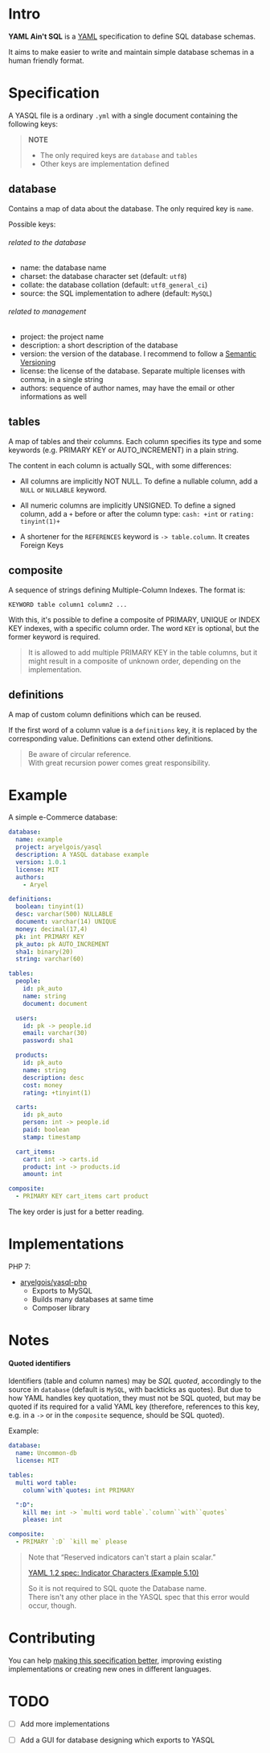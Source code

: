 # Intro

**YAML Ain't SQL** is a [YAML] specification to define SQL database schemas.

It aims to make easier to write and maintain simple database schemas in a human
friendly format.


# Specification

A YASQL file is a ordinary `.yml` with a single document containing the
following keys:

> **NOTE**
> - The only required keys are `database` and `tables`
> - Other keys are implementation defined


## database

Contains a map of data about the database. The only required key is `name`.

Possible keys:

###### related to the database

- name: the database name
- charset: the database character set (default: `utf8`)
- collate: the database collation (default: `utf8_general_ci`)
- source: the SQL implementation to adhere (default: `MySQL`)

###### related to management

- project: the project name
- description: a short description of the database
- version: the version of the database. I recommend to follow a [Semantic
  Versioning]
- license: the license of the database. Separate multiple licenses with comma,
  in a single string
- authors: sequence of author names, may have the email or other informations as
  well


## tables

A map of tables and their columns. Each column specifies its type and some
keywords (e.g. PRIMARY KEY or AUTO_INCREMENT) in a plain string.

The content in each column is actually SQL, with some differences:

- All columns are implicitly NOT NULL. To define a nullable column, add a `NULL`
  or `NULLABLE` keyword.

- All numeric columns are implicitly UNSIGNED. To define a signed column, add a
  `+` before or after the column type: `cash: +int` or `rating: tinyint(1)+`

- A shortener for the `REFERENCES` keyword is `-> table.column`. It creates
  Foreign Keys


## composite

A sequence of strings defining Multiple-Column Indexes. The format is:

`KEYWORD table column1 column2 ...`

With this, it's possible to define a composite of PRIMARY, UNIQUE or INDEX KEY
indexes, with a specific column order. The word `KEY` is optional, but the
former keyword is required.

> It is allowed to add multiple PRIMARY KEY in the table columns, but it might
> result in a composite of unknown order, depending on the implementation.


## definitions

A map of custom column definitions which can be reused.

If the first word of a column value is a `definitions` key, it is replaced by
the corresponding value. Definitions can extend other definitions.

> Be aware of circular reference.  
> With great recursion power comes great responsibility.


# Example

A simple e-Commerce database:

```yaml
database:
  name: example
  project: aryelgois/yasql
  description: A YASQL database example
  version: 1.0.1
  license: MIT
  authors:
    - Aryel

definitions:
  boolean: tinyint(1)
  desc: varchar(500) NULLABLE
  document: varchar(14) UNIQUE
  money: decimal(17,4)
  pk: int PRIMARY KEY
  pk_auto: pk AUTO_INCREMENT
  sha1: binary(20)
  string: varchar(60)

tables:
  people:
    id: pk_auto
    name: string
    document: document

  users:
    id: pk -> people.id
    email: varchar(30)
    password: sha1

  products:
    id: pk_auto
    name: string
    description: desc
    cost: money
    rating: +tinyint(1)

  carts:
    id: pk_auto
    person: int -> people.id
    paid: boolean
    stamp: timestamp

  cart_items:
    cart: int -> carts.id
    product: int -> products.id
    amount: int

composite:
  - PRIMARY KEY cart_items cart product
```

The key order is just for a better reading.


# Implementations

PHP 7:
- [aryelgois/yasql-php]
  - Exports to MySQL
  - Builds many databases at same time
  - Composer library


# Notes

#### Quoted identifiers

Identifiers (table and column names) may be _SQL quoted_, accordingly to the
source in `database` (default is `MySQL`, with backticks as quotes). But due to
how YAML handles key quotation, they must not be SQL quoted, but may be quoted
if its required for a valid YAML key (therefore, references to this key, e.g.
in a `->` or in the `composite` sequence, should be SQL quoted).

Example:

```yaml
database:
  name: Uncommon-db
  license: MIT

tables:
  multi word table:
    column`with`quotes: int PRIMARY

  ":D":
    kill me: int -> `multi word table`.`column``with``quotes`
    please: int

composite:
  - PRIMARY `:D` `kill me` please
```

> Note that “Reserved indicators can't start a plain scalar.”
>
> [YAML 1.2 spec: Indicator Characters (Example 5.10)][reserved indicators]
>
> So it is not required to SQL quote the Database name.  
> There isn't any other place in the YASQL spec that this error would occur,
> though.


# Contributing

You can help [making this specification better][pullrequest], improving existing
implementations or creating new ones in different languages.


# TODO

- [ ] Add more implementations
- [ ] Add a GUI for database designing which exports to YASQL


[YAML]: http://yaml.org/
[reserved indicators]: http://yaml.org/spec/1.2/spec.html#id2772075
[Semantic Versioning]: https://semver.org/

[pullrequest]: https://github.com/aryelgois/yasql/pulls

[aryelgois/yasql-php]: https://github.com/aryelgois/yasql-php
